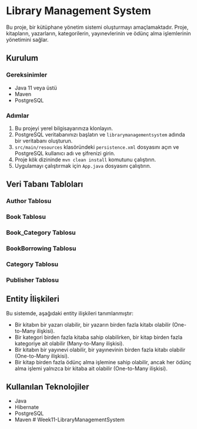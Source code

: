 # Library Management System

Bu proje, bir kütüphane yönetim sistemi oluşturmayı amaçlamaktadır. Proje, kitapların, yazarların, kategorilerin, yayınevlerinin ve ödünç alma işlemlerinin yönetimini sağlar.

## Kurulum

### Gereksinimler

- Java 11 veya üstü
- Maven
- PostgreSQL

### Adımlar

1. Bu projeyi yerel bilgisayarınıza klonlayın.
2. PostgreSQL veritabanınızı başlatın ve `librarymanagementsystem` adında bir veritabanı oluşturun.
3. `src/main/resources` klasöründeki `persistence.xml` dosyasını açın ve PostgreSQL kullanıcı adı ve şifrenizi girin.
4. Proje kök dizininde `mvn clean install` komutunu çalıştırın.
5. Uygulamayı çalıştırmak için `App.java` dosyasını çalıştırın.

## Veri Tabanı Tabloları

### Author Tablosu



### Book Tablosu



### Book_Category Tablosu



### BookBorrowing Tablosu



### Category Tablosu




### Publisher Tablosu



## Entity İlişkileri

Bu sistemde, aşağıdaki entity ilişkileri tanımlanmıştır:
- Bir kitabın bir yazarı olabilir, bir yazarın birden fazla kitabı olabilir (One-to-Many ilişkisi).
- Bir kategori birden fazla kitaba sahip olabilirken, bir kitap birden fazla kategoriye ait olabilir (Many-to-Many ilişkisi).
- Bir kitabın bir yayınevi olabilir, bir yayınevinin birden fazla kitabı olabilir (One-to-Many ilişkisi).
- Bir kitap birden fazla ödünç alma işlemine sahip olabilir, ancak her ödünç alma işlemi yalnızca bir kitaba ait olabilir (One-to-Many ilişkisi).

## Kullanılan Teknolojiler

- Java
- Hibernate
- PostgreSQL
- Maven
#   W e e k 1 1 - L i b r a r y M a n a g e m e n t S y s t e m  
 